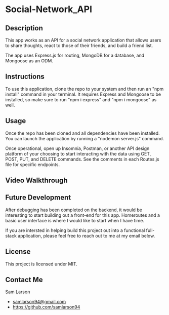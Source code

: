 # Social-Network_API

## Description
This app works as an API for a social network application that allows users to share thoughts, react to those of their friends, and build a friend list.

The app uses Express.js for routing, MongoDB for a database, and Mongoose as an ODM.

## Instructions
To use this application, clone the repo to your system and then run an "npm install" command in your terminal.  It requires Express and Mongoose to be installed, so make sure to run "npm i express" and "npm i mongoose" as well. 

## Usage
Once the repo has been cloned and all dependencies have been installed. You can launch the application by running a "nodemon server.js" command.

Once operational, open up Insomnia, Postman, or another API design platform of your choosing to start interacting with the data using GET, POST, PUT, and DELETE commands.  See the comments in each Routes.js file for specific endpoints.

## Video Walkthrough


## Future Development
After debugging has been completed on the backend, it would be interesting to start building out a front-end for this app. Homeroutes and a basic user interface is where I would like to start when I have time.

If you are intersted in helping build this project out into a functional full-stack application, please feel free to reach out to me at my email below.

## License
This project is licensed under MIT.

## Contact Me
Sam Larson
- samlarson94@gmail.com
- https://github.com/samlarson94